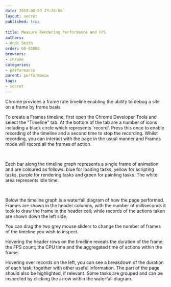 ```yaml
---
date: 2013-06-03 23:20:00
layout: secret
published: true

title: Measure Rendering Performance and FPS
authors:
- Andi Smith
order: 60-03000
browsers:
- chrome
categories:
- performance
parent: performance
tags:
- secret
---
```


<p>Chrome provides a frame rate timeline enabling the ability to debug a site on a frame by frame basis.</p>

<p>To create a Frames timeline, first open the Chrome Developer Tools and select the "Timeline" tab. At the bottom of the tab are a number of icons including a black circle which represents 'record'. Press this once to enable recording of the timeline and a second time to stop the recording. Whilst recording, you can interact with the page in the usual manner and Frames mode will record all the frames of action.</p>

<div class="chrome image"><img src="/assets/img/placeholder.gif" data-src="/assets/img/secrets/chrome-performance-measure-rendering-performance-and-fps-timeline-bars.png" /></div>

<p>Each bar along the timeline graph represents a single frame of animation, and are coloured as follows: blue for loading tasks, yellow for scripting tasks, purple for rendering tasks and green for painting tasks. The white area represents idle time.</p>

<div class="chrome image"><img src="/assets/img/placeholder.gif" data-src="/assets/img/secrets/chrome-performance-measure-rendering-performance-and-fps-timeline-key.png" /></div>

<p>Below the timeline graph is a waterfall diagram of how the page performed. Frames are shown in the header columns, with the number of milliseconds it took to draw the frame in the header cell; while records of the actions taken are shown down the left side.</p>

<p>You can drag the two grey mouse sliders to change the number of frames of the timeline you wish to inspect.</p>

<p>Hovering the header rows on the timeline reveals the duration of the frame; the FPS count; the CPU time and the aggregated time of actions within the frame.</p>

<p>Hovering over records on the left, you can see a breakdown of the duration of each task; together with other useful information. The part of the page should also be highlighted, if relevant. Some tasks are grouped and can be inspected by clicking the arrow within the waterfall diagram.</p>